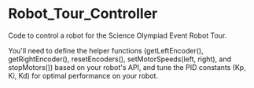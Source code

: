 # Robot_Tour_Controller
Code to control a robot for the Science Olympiad Event Robot Tour.

You'll need to define the helper functions (getLeftEncoder(), getRightEncoder(), resetEncoders(), setMotorSpeeds(left, right), and stopMotors()) based on your robot's API, and tune the PID constants (Kp, Ki, Kd) for optimal performance on your robot.

